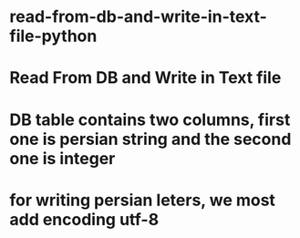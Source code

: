 # read-from-db-and-write-in-text-file-python
# Read From DB and Write in Text file
# DB table contains two columns, first one is persian string and the second one is integer
# for writing persian leters, we most add encoding utf-8

